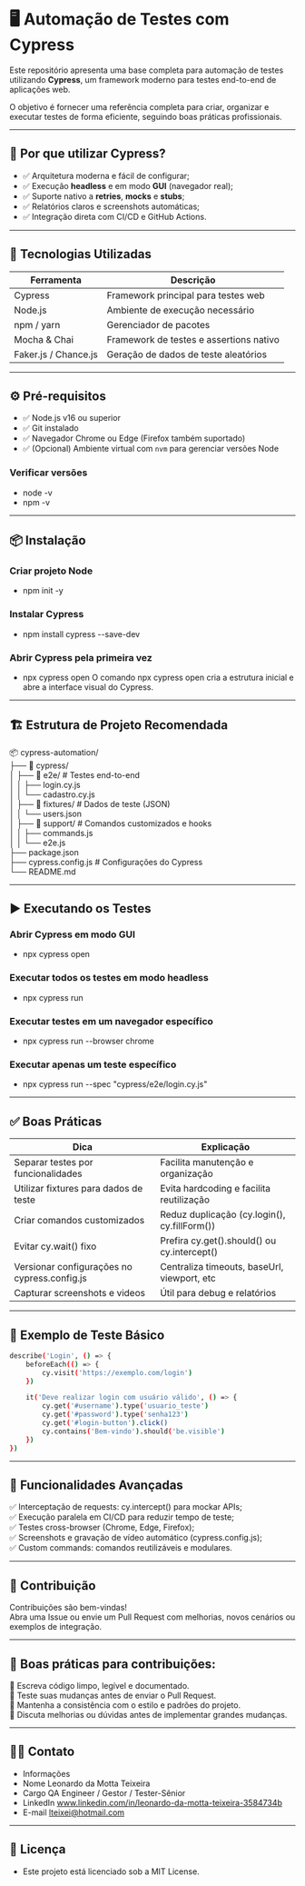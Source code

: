 # 🖥️ Automação de Testes com Cypress

Este repositório apresenta uma base completa para automação de testes utilizando **Cypress**, um framework moderno para testes end-to-end de aplicações web.  

O objetivo é fornecer uma referência completa para criar, organizar e executar testes de forma eficiente, seguindo boas práticas profissionais.

---

## 🚀 Por que utilizar Cypress?

- ✅ Arquitetura moderna e fácil de configurar;  
- ✅ Execução **headless** e em modo **GUI** (navegador real);  
- ✅ Suporte nativo a **retries**, **mocks** e **stubs**;  
- ✅ Relatórios claros e screenshots automáticas;  
- ✅ Integração direta com CI/CD e GitHub Actions.

---

## 🧰 Tecnologias Utilizadas

| Ferramenta           | Descrição                                 |
|---------------------|--------------------------------------------|
| Cypress             | Framework principal para testes web        |
| Node.js             | Ambiente de execução necessário            |
| npm / yarn          | Gerenciador de pacotes                     |
| Mocha & Chai        | Framework de testes e assertions nativo    |
| Faker.js / Chance.js| Geração de dados de teste aleatórios       |

---

## ⚙️ Pré-requisitos  
  
- ✅ Node.js v16 ou superior  
- ✅ Git instalado  
- ✅ Navegador Chrome ou Edge (Firefox também suportado)  
- ✅ (Opcional) Ambiente virtual com `nvm` para gerenciar versões Node


### Verificar versões
- node -v  
- npm -v

---

## 📦 Instalação
### Criar projeto Node
- npm init -y

### Instalar Cypress
- npm install cypress --save-dev

### Abrir Cypress pela primeira vez
- npx cypress open
O comando npx cypress open cria a estrutura inicial e abre a interface visual do Cypress.

---

## 🏗 Estrutura de Projeto Recomendada
📦 cypress-automation/  
├── 📁 cypress/  
│   ├── 📁 e2e/                # Testes end-to-end  
│   │   ├── login.cy.js  
│   │   └── cadastro.cy.js  
│   ├── 📁 fixtures/           # Dados de teste (JSON)  
│   │   └── users.json  
│   ├── 📁 support/            # Comandos customizados e hooks  
│   │   ├── commands.js  
│   │   └── e2e.js  
├── package.json  
├── cypress.config.js          # Configurações do Cypress  
└── README.md  

---

## ▶️ Executando os Testes
### Abrir Cypress em modo GUI
- npx cypress open

### Executar todos os testes em modo headless
- npx cypress run

### Executar testes em um navegador específico
- npx cypress run --browser chrome

### Executar apenas um teste específico
- npx cypress run --spec "cypress/e2e/login.cy.js"

---

## ✅ Boas Práticas

| Dica                                               | Explicação                                      |
|----------------------------------------------------|-------------------------------------------------|
| Separar testes por funcionalidades                 | Facilita manutenção e organização               |
| Utilizar fixtures para dados de teste              | Evita hardcoding e facilita reutilização        |
| Criar comandos customizados                        | Reduz duplicação (cy.login(), cy.fillForm())    |
| Evitar cy.wait() fixo                              | Prefira cy.get().should() ou cy.intercept()     |
| Versionar configurações no cypress.config.js       | Centraliza timeouts, baseUrl, viewport, etc     |
| Capturar screenshots e videos                      | Útil para debug e relatórios                    |

---

## 🔎 Exemplo de Teste Básico

```bash
describe('Login', () => {
    beforeEach(() => {
        cy.visit('https://exemplo.com/login')
    })

    it('Deve realizar login com usuário válido', () => {
        cy.get('#username').type('usuario_teste')
        cy.get('#password').type('senha123')
        cy.get('#login-button').click()
        cy.contains('Bem-vindo').should('be.visible')
    })
})
```
---

## 🔮 Funcionalidades Avançadas

✅ Interceptação de requests: cy.intercept() para mockar APIs;  
✅ Execução paralela em CI/CD para reduzir tempo de teste;  
✅ Testes cross-browser (Chrome, Edge, Firefox);  
✅ Screenshots e gravação de vídeo automático (cypress.config.js);  
✅ Custom commands: comandos reutilizáveis e modulares.  

---

## 🤝 Contribuição

Contribuições são bem-vindas!  
Abra uma Issue ou envie um Pull Request com melhorias, novos cenários ou exemplos de integração.

---

## 🤝 Boas práticas para contribuições:

📌 Escreva código limpo, legível e documentado.  
📌 Teste suas mudanças antes de enviar o Pull Request.  
📌 Mantenha a consistência com o estilo e padrões do projeto.  
📌 Discuta melhorias ou dúvidas antes de implementar grandes mudanças.

---

## 👩‍💻 Contato

- Informações	
- Nome	Leonardo da Motta Teixeira  
- Cargo	QA Engineer / Gestor / Tester-Sênior  
- LinkedIn	www.linkedin.com/in/leonardo-da-motta-teixeira-3584734b  
- E-mail	lteixei@hotmail.com  

---

## 📝 Licença

- Este projeto está licenciado sob a MIT License.



